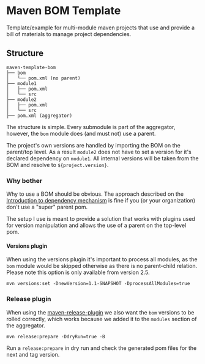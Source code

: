 # Maven BOM Template

Template/example for multi-module maven projects that use and provide a bill of materials to manage project dependencies.

## Structure

    maven-template-bom
    ├── bom
    │   └── pom.xml (no parent)
    ├── module1
    │   ├── pom.xml
    │   └── src
    ├── module2
    │   ├── pom.xml
    │   └── src
    ├── pom.xml (aggregator)


The structure is simple. Every submodule is part of the aggregator, however, the `bom` module does (and must not) use a parent.

The project's own versions are handled by importing the BOM on the parent/top level. As a result `module2` does not have to set a version for it's declared dependency on `module1`. All internal versions will be taken from the BOM and resolve to `${project.version}`.


### Why bother

Why to use a BOM should be obvious. The approach described on the [Introduction to dependency mechanism](https://maven.apache.org/guides/introduction/introduction-to-dependency-mechanism.html) is fine if you (or your organization) don't use a "super" parent pom. 

The setup I use is meant to provide a solution that works with plugins used for version manipulation and allows the use of a parent on the top-level pom.

#### Versions plugin

When using the versions plugin it's important to process all modules, as the `bom` module would be skipped otherwise as there is no parent-child relation. Please note this option is only available from version 2.5.

    mvn versions:set -DnewVersion=1.1-SNAPSHOT -DprocessAllModules=true
    
### Release plugin

When using the [maven-release-plugin](https://maven.apache.org/maven-release/maven-release-plugin/index.html) we also want the `bom` versions to be rolled correctly, which works because we added it to the `modules` section of the aggregator.

    mvn release:prepare -DdryRun=true -B

Run a `release:prepare` in dry run and check the generated pom files for the next and tag version.
